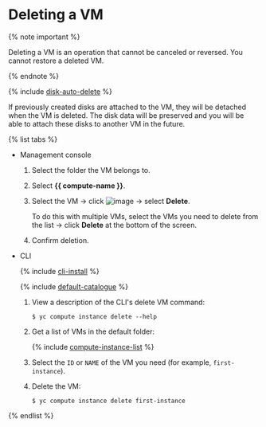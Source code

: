 # Deleting a VM

{% note important %}

Deleting a VM is an operation that cannot be canceled or reversed. You cannot restore a deleted VM.

{% endnote %}

{% include [disk-auto-delete](../../_includes_service/disk-auto-delete.md) %}

If previously created disks are attached to the VM, they will be detached when the VM is deleted. The disk data will be preserved and you will be able to attach these disks to another VM in the future.

{% list tabs %}

- Management console
  
  1. Select the folder the VM belongs to.
  
  1. Select **{{ compute-name }}**.
  
  1. Select the VM → click ![image](../../../_assets/dots.svg) → select **Delete**.
  
      To do this with multiple VMs, select the VMs you need to delete from the list → click **Delete** at the bottom of the screen.
  
  1. Confirm deletion.
  
- CLI
  
  {% include [cli-install](../../../_includes/cli-install.md) %}
  
  {% include [default-catalogue](../../../_includes/default-catalogue.md) %}
  
  1. View a description of the CLI's delete VM command:
  
      ```
      $ yc compute instance delete --help
      ```
  
  1. Get a list of VMs in the default folder:
  
      {% include [compute-instance-list](../../_includes_service/compute-instance-list.md) %}
  
  1. Select the `ID` or `NAME` of the VM you need (for example, `first-instance`).
  
  1. Delete the VM:
  
      ```
      $ yc compute instance delete first-instance
      ```
  
{% endlist %}

